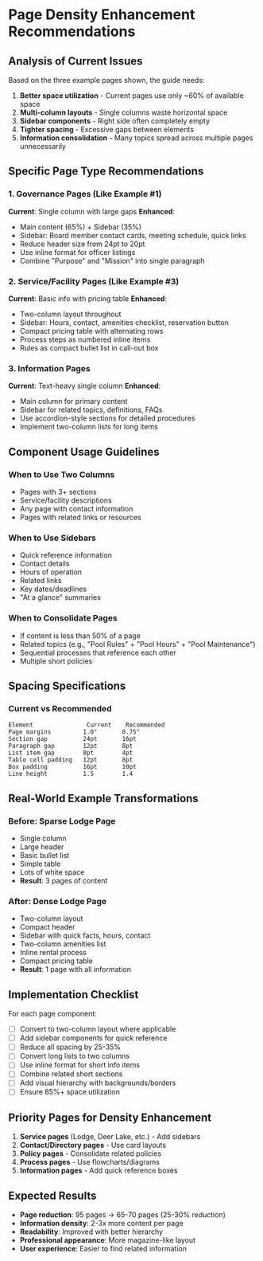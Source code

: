 # Page Density Enhancement Recommendations

## Analysis of Current Issues

Based on the three example pages shown, the guide needs:
1. **Better space utilization** - Current pages use only ~60% of available space
2. **Multi-column layouts** - Single columns waste horizontal space
3. **Sidebar components** - Right side often completely empty
4. **Tighter spacing** - Excessive gaps between elements
5. **Information consolidation** - Many topics spread across multiple pages unnecessarily

## Specific Page Type Recommendations

### 1. Governance Pages (Like Example #1)
**Current**: Single column with large gaps
**Enhanced**:
- Main content (65%) + Sidebar (35%)
- Sidebar: Board member contact cards, meeting schedule, quick links
- Reduce header size from 24pt to 20pt
- Use inline format for officer listings
- Combine "Purpose" and "Mission" into single paragraph

### 2. Service/Facility Pages (Like Example #3)
**Current**: Basic info with pricing table
**Enhanced**:
- Two-column layout throughout
- Sidebar: Hours, contact, amenities checklist, reservation button
- Compact pricing table with alternating rows
- Process steps as numbered inline items
- Rules as compact bullet list in call-out box

### 3. Information Pages
**Current**: Text-heavy single column
**Enhanced**:
- Main column for primary content
- Sidebar for related topics, definitions, FAQs
- Use accordion-style sections for detailed procedures
- Implement two-column lists for long items

## Component Usage Guidelines

### When to Use Two Columns
- Pages with 3+ sections
- Service/facility descriptions
- Any page with contact information
- Pages with related links or resources

### When to Use Sidebars
- Quick reference information
- Contact details
- Hours of operation
- Related links
- Key dates/deadlines
- "At a glance" summaries

### When to Consolidate Pages
- If content is less than 50% of a page
- Related topics (e.g., "Pool Rules" + "Pool Hours" + "Pool Maintenance")
- Sequential processes that reference each other
- Multiple short policies

## Spacing Specifications

### Current vs Recommended
```
Element               Current    Recommended
Page margins         1.0"       0.75"
Section gap          24pt       16pt
Paragraph gap        12pt       8pt
List item gap        8pt        4pt
Table cell padding   12pt       8pt
Box padding          16pt       10pt
Line height          1.5        1.4
```

## Real-World Example Transformations

### Before: Sparse Lodge Page
- Single column
- Large header
- Basic bullet list
- Simple table
- Lots of white space
- **Result**: 3 pages of content

### After: Dense Lodge Page
- Two-column layout
- Compact header
- Sidebar with quick facts, hours, contact
- Two-column amenities list
- Inline rental process
- Compact pricing table
- **Result**: 1 page with all information

## Implementation Checklist

For each page component:
- [ ] Convert to two-column layout where applicable
- [ ] Add sidebar components for quick reference
- [ ] Reduce all spacing by 25-35%
- [ ] Convert long lists to two columns
- [ ] Use inline format for short info items
- [ ] Combine related short sections
- [ ] Add visual hierarchy with backgrounds/borders
- [ ] Ensure 85%+ space utilization

## Priority Pages for Density Enhancement

1. **Service pages** (Lodge, Deer Lake, etc.) - Add sidebars
2. **Contact/Directory pages** - Use card layouts
3. **Policy pages** - Consolidate related policies
4. **Process pages** - Use flowcharts/diagrams
5. **Information pages** - Add quick reference boxes

## Expected Results

- **Page reduction**: 95 pages → 65-70 pages (25-30% reduction)
- **Information density**: 2-3x more content per page
- **Readability**: Improved with better hierarchy
- **Professional appearance**: More magazine-like layout
- **User experience**: Easier to find related information